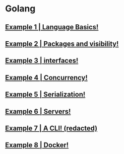 # Golang

## [ Example 1 | Language Basics! ](./example-1/main.go)
## [ Example 2 | Packages and visibility! ](./example-2/main.go)
## [ Example 3 | interfaces! ](./example-3/main.go)
## [ Example 4 | Concurrency! ](./example-4/main.go)
## [ Example 5 | Serialization! ](./example-5/main.go)
## [ Example 6 | Servers! ](./example-6/main.go)
## [ Example 7 | A CLI! (redacted)](./README.md)
## [ Example 8 | Docker! ](./example-8/main.go)

